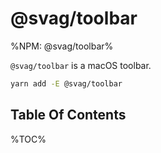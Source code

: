 # @svag/toolbar

%NPM: @svag/toolbar%

`@svag/toolbar` is a macOS toolbar.

```sh
yarn add -E @svag/toolbar
```

## Table Of Contents

%TOC%
